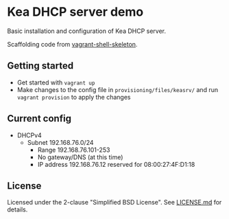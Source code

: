 # Kea DHCP server demo

Basic installation and configuration of Kea DHCP server.

Scaffolding code from [vagrant-shell-skeleton](https://github.com/bertvv/vagrant-shell-skeleton).

## Getting started

- Get started with `vagrant up`
- Make changes to the config file in `provisioning/files/keasrv/` and run `vagrant provision` to apply the changes

## Current config

- DHCPv4
  - Subnet 192.168.76.0/24
    - Range 192.168.76.101-253
    - No gateway/DNS (at this time)
    - IP address 192.168.76.12 reserved for 08:00:27:4F:D1:18

## License

Licensed under the 2-clause "Simplified BSD License". See [LICENSE.md](/LICENSE.md) for details.

